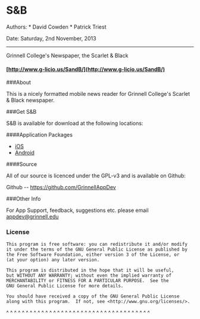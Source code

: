 S&amp;B
=========

Authors:  * David Cowden
          * Patrick Triest

Date:    Saturday, 2nd November, 2013

---

Grinnell College's Newspaper, the Scarlet &amp; Black

#### [http://www.g-licio.us/SandB/](http://www.g-licio.us/SandB/)

###About

This is a nicely formatted mobile news reader for Grinnell College's Scarlet &amp; Black newspaper.

###Get S&B

S&amp;B is available for download at the following locations:


####Application Packages

* [iOS](https://itunes.apple.com/us/app/s-b/id638912711?mt=8)
* [Android](https://play.google.com/store/apps/details?id=edu.grinnell.sandb)


####Source

All of our source is licenced under the GPL-v3 and is available on Github:

Github -- https://github.com/GrinnellAppDev

###Other Info

For App Support, feedback, suggestions etc. please email appdev@grinnell.edu

### License

    This program is free software: you can redistribute it and/or modify
    it under the terms of the GNU General Public License as published by
    the Free Software Foundation, either version 3 of the License, or
    (at your option) any later version.

    This program is distributed in the hope that it will be useful,
    but WITHOUT ANY WARRANTY; without even the implied warranty of
    MERCHANTABILITY or FITNESS FOR A PARTICULAR PURPOSE.  See the
    GNU General Public License for more details.

    You should have received a copy of the GNU General Public License
    along with this program.  If not, see <http://www.gnu.org/licenses/>.

^ ^ ^ ^ ^ ^ ^ ^ ^ ^ ^ ^ ^ ^ ^ ^ ^ ^ ^ ^ ^ ^ ^ ^ ^ ^ ^ ^ ^ ^ ^ ^ ^ ^ ^ ^ ^ 

